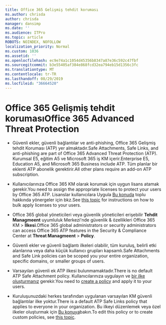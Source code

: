 ```yaml
---
title: Office 365 Gelişmiş tehdit koruması
ms.author: chrisda
author: chrisda
manager: dansimp
ms.date: ''
ms.audience: ITPro
ms.topic: article
ROBOTS: NOINDEX, NOFOLLOW
localization_priority: Normal
ms.custom: 1036
ms.assetid: ''
ms.openlocfilehash: ec9e74a1c1054d45356b8347a87e36c592c47fbf
ms.sourcegitcommit: b3e55405af384e868fcd32ea794eb15d1356c3fc
ms.translationtype: MT
ms.contentlocale: tr-TR
ms.lasthandoff: 08/29/2019
ms.locfileid: "36664520"
---
```

# <a name="office-365-advanced-threat-protection"></a><span data-ttu-id="a4a8e-102">Office 365 Gelişmiş tehdit koruması</span><span class="sxs-lookup"><span data-stu-id="a4a8e-102">Office 365 Advanced Threat Protection</span></span>

- <span data-ttu-id="a4a8e-103">Güvenli ekler, güvenli bağlantılar ve anti-phishing, Office 365 Gelişmiş tehdit Koruması (ATP) yer almaktadır.</span><span class="sxs-lookup"><span data-stu-id="a4a8e-103">Safe Attachments, Safe Links, and anti-phishing are part of Office 365 Advanced Threat Protection (ATP).</span></span> <span data-ttu-id="a4a8e-104">Kurumsal E5, eğitim A5 ve Microsoft 365 iş KM içerir.</span><span class="sxs-lookup"><span data-stu-id="a4a8e-104">Enterprise E5, Education A5, and Microsoft 365 Business include ATP.</span></span> <span data-ttu-id="a4a8e-105">Tüm planlar bir eklenti ATP abonelik gerektirir.</span><span class="sxs-lookup"><span data-stu-id="a4a8e-105">All other plans require an add-on ATP subscription.</span></span>

- <span data-ttu-id="a4a8e-106">Kullanıcılarınıza Office 365 KM olarak korumak için uygun lisans atamak gerekir.</span><span class="sxs-lookup"><span data-stu-id="a4a8e-106">You need to assign the appropriate licenses to protect your users by Office 365 ATP.</span></span> <span data-ttu-id="a4a8e-107">Lisanslar kullanıcılara Uygula [Bu konuda](https://docs.microsoft.com/office365/admin/subscriptions-and-billing/assign-licenses-to-users) toplu hakkında yönergeler için bkz.</span><span class="sxs-lookup"><span data-stu-id="a4a8e-107">See [this topic](https://docs.microsoft.com/office365/admin/subscriptions-and-billing/assign-licenses-to-users) for instructions on how to bulk apply licenses to your users.</span></span>

- <span data-ttu-id="a4a8e-108">Office 365 global yöneticileri veya güvenlik yöneticileri erişebilir **Tehdit Managmeent** uyumluluk Merkezi'nde güvenlik & özellikleri Office 365 KM \> **İlkesi**.</span><span class="sxs-lookup"><span data-stu-id="a4a8e-108">Office 365 global administrators or security administrators can access Office 365 ATP features in the Security & Compliance Center at **Threat Managmeent** \> **Policy**.</span></span>

- <span data-ttu-id="a4a8e-109">Güvenli ekler ve güvenli bağlantı ilkeleri olabilir, tüm kuruluş, belirli etki alanlarına veya daha küçük kullanıcı grupları kapsamlı.</span><span class="sxs-lookup"><span data-stu-id="a4a8e-109">Safe Attachments and Safe Link policies can be scoped you your entire organization, specific domains, or smaller groups of users.</span></span>

- <span data-ttu-id="a4a8e-110">Varsayılan güvenli ek ATP ilkesi bulunmamaktadır.</span><span class="sxs-lookup"><span data-stu-id="a4a8e-110">There is no default ATP Safe Attachment policy.</span></span> <span data-ttu-id="a4a8e-111">Kullanıcılarınıza uygulayın ve [bir ilke oluşturmanız](https://docs.microsoft.com/office365/securitycompliance/set-up-atp-safe-attachments-policies) gerekir.</span><span class="sxs-lookup"><span data-stu-id="a4a8e-111">You need to [create a policy](https://docs.microsoft.com/office365/securitycompliance/set-up-atp-safe-attachments-policies) and apply it to your users.</span></span>

- <span data-ttu-id="a4a8e-112">Kuruluşunuzdaki herkes tarafından uygulanan varsayılan KM güvenli bağlantılar ilke yoktur.</span><span class="sxs-lookup"><span data-stu-id="a4a8e-112">There is a default ATP Safe Links policy that applies to everyone in your organization.</span></span> <span data-ttu-id="a4a8e-113">Bu ilkeyi düzenlemek veya özel ilkeler oluşturmak için [Bu konuya](https://docs.microsoft.com/office365/securitycompliance/set-up-atp-safe-links-policies)bakın.</span><span class="sxs-lookup"><span data-stu-id="a4a8e-113">To edit this policy or to create custom policies, see [this topic](https://docs.microsoft.com/office365/securitycompliance/set-up-atp-safe-links-policies).</span></span>
